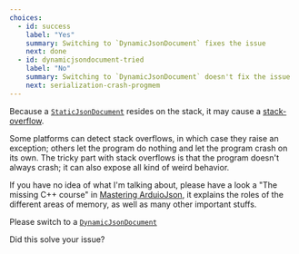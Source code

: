```yaml
---
choices: 
  - id: success
    label: "Yes"
    summary: Switching to `DynamicJsonDocument` fixes the issue
    next: done
  - id: dynamicjsondocument-tried
    label: "No"
    summary: Switching to `DynamicJsonDocument` doesn't fix the issue
    next: serialization-crash-progmem
---
```


Because a [`StaticJsonDocument`](/v6/api/staticjsondocument/) resides on the stack, it may cause a [stack-overflow](https://en.wikipedia.org/wiki/Stack_buffer_overflow).

Some platforms can detect stack overflows, in which case they raise an exception; others let the program do nothing and let the program crash on its own.
The tricky part with stack overflows is that the program doesn't always crash; it can also expose all kind of weird behavior.

If you have no idea of what I'm talking about, please have a look a "The missing C++ course" in [Mastering ArduioJson](/book/), it explains the roles of the different areas of memory, as well as many other important stuffs.

Please switch to a [`DynamicJsonDocument`](/v6/api/dynamicjsondocument/)

Did this solve your issue?